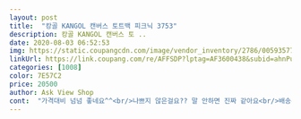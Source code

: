 ```yaml
---
layout: post 
title:  "캉골 KANGOL 캔버스 토트백 피크닉 3753" 
description: 캉골 KANGOL 캔버스 토 ..
date: 2020-08-03 06:52:53 
img: https://static.coupangcdn.com/image/vendor_inventory/2786/005935771bba6de353eada50abd2bed2e562d989e7e701e748800c7fda8a.jpg 
linkUrl: https://link.coupang.com/re/AFFSDP?lptag=AF3600438&subid=ahnPublicAsk&pageKey=1406471982&itemId=2442032265&vendorItemId=71091647828&traceid=V0-113-b70213502a909ef6 
categories: [1008] 
color: 7E57C2 
price: 20500 
author: Ask View Shop 
cont:  "가격대비 넘넘 좋네요^^<br/>나쁘지 않은걸요?? 말 안하면 진짜 같아요<br/>배송은 좀 오래 걸리지만 한 열흘? 안걸린거 같아요<br/>사면서도 너무 싸서 긴가민가하면서 사긴했어요.<br/> 짭은 아닌가 하고요.<br/><br/>상품 받아보니 정품인지 아닌지 잘 구분이 안가요... <br/> 다만 가방 뒷면에 캉골텍이 사진상으로는 베이지인데 수령한 상품은 파란색이라는거?<br/>아기 기저귀 가방으로도 넘 좋고 그냥도 좋아요<br/>제키가 172라 미니미가방은 좀 망설여졌는데 이가방은 만족해요수납도많고 막둥이가 22개월인데 기저귀 물티슈 물통까지 잘들어가요크기도 조아요<br/>진짜로 전 생각하고 메고 다니는... <br/>ㅋㅋㅋ<br/>짭이라도 그냥 메고 다닐거 같긴하지만... <br/><br/>캉공 공식 홈페이지에서도 뒷면 텍이 베이지인데<br/>" 
---
```

